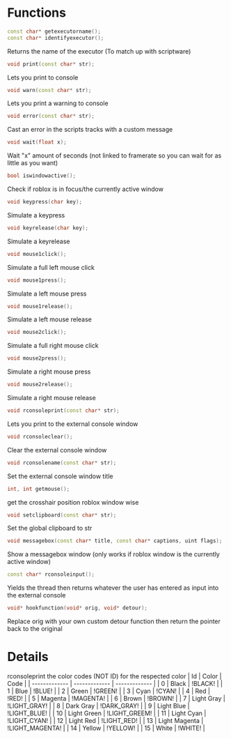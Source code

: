 # Functions

```cpp
const char* getexecutorname();
const char* identifyexecutor();
```
Returns the name of the executor (To match up with scriptware)
</br>

```cpp
void print(const char* str);
```
Lets you print to console
</br>

```cpp
void warn(const char* str);
```
Lets you print a warning to console
</br>

```cpp
void error(const char* str);
```
Cast an error in the scripts tracks with a custom message
</br>

```cpp
void wait(float x);
```
Wait "x" amount of seconds (not linked to framerate so you can wait for as little as you want)
</br>

```cpp
bool iswindowactive();
```
Check if roblox is in focus/the currently active window
</br>

```cpp
void keypress(char key);
```
Simulate a keypress
</br>

```cpp
void keyrelease(char key);
```
Simulate a keyrelease
</br>

```cpp
void mouse1click();
```
Simulate a full left mouse click
</br>

```cpp
void mouse1press();
```
Simulate a left mouse press
</br>

```cpp
void mouse1release();
```
Simulate a left mouse release
</br>

```cpp
void mouse2click();
```
Simulate a full right mouse click
</br>

```cpp
void mouse2press();
```
Simulate a right mouse press
</br>

```cpp
void mouse2release();
```
Simulate a right mouse release
</br>

```cpp
void rconsoleprint(const char* str);
```
Lets you print to the external console window
</br>

```cpp
void rconsoleclear();
```
Clear the external console window
</br>

```cpp
void rconsolename(const char* str);
```
Set the external console window title
</br>

```cpp
int, int getmouse();
```
get the crosshair position roblox window wise
</br>

```cpp
void setclipboard(const char* str);
```
Set the global clipboard to str
</br>

```cpp
void messagebox(const char* title, const char* captions, uint flags);
```
Show a messagebox window (only works if roblox window is the currently active window)
</br>

```cpp
const char* rconsoleinput();
```
Yields the thread then returns whatever the user has entered as input into the external console
</br>

```cpp
void* hookfunction(void* orig, void* detour);
```
Replace orig with your own custom detour function then return the pointer back to the original

# Details

rconsoleprint the color codes (NOT ID) for the respected color
| Id | Color  | Code |
| ------------- | ------------- | ------------- |
| 0 | Black  | !BLACK!  |
| 1 | Blue | !BLUE! |
| 2 | Green | !GREEN! |
| 3 | Cyan | !CYAN! |
| 4 | Red | !RED! |
| 5 | Magenta | !MAGENTA! |
| 6 | Brown | !BROWN! |
| 7 | Light Gray | !LIGHT_GRAY! |
| 8 | Dark Gray | !DARK_GRAY! |
| 9 | Light Blue  | !LIGHT_BLUE! |
| 10 | Light Green | !LIGHT_GREEM! |
| 11 | Light Cyan | !LIGHT_CYAN! |
| 12 | Light Red | !LIGHT_RED! |
| 13 | Light Magenta | !LIGHT_MAGENTA! |
| 14 | Yellow | !YELLOW! |
| 15 | White | !WHITE! |
